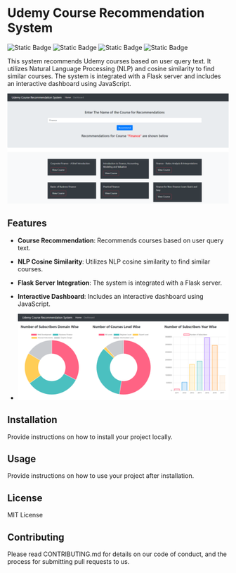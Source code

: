# Udemy Course Recommendation System 
![Static Badge](https://img.shields.io/badge/Python-cyan)
![Static Badge](https://img.shields.io/badge/Flask-orange)
![Static Badge](https://img.shields.io/badge/JavaScript-violet)
![Static Badge](https://img.shields.io/badge/NLP-Green)



This system recommends Udemy courses based on user query text. It utilizes Natural Language Processing (NLP) and cosine similarity to find similar courses. The system is integrated with a Flask server and includes an interactive dashboard using JavaScript.

<img src = "https://github.com/Santosh175/Recommender_System/blob/master/course_recommend_interface.png" alt = "Error" >


## Features

- **Course Recommendation**: Recommends courses based on user query text.
- **NLP Cosine Similarity**: Utilizes NLP cosine similarity to find similar courses.
- **Flask Server Integration**: The system is integrated with a Flask server.
- **Interactive Dashboard**: Includes an interactive dashboard using JavaScript.

- <img src = "https://github.com/Santosh175/Recommender_System/blob/master/course_recommend_dashboard.png" alt = "Error" >

## Installation

Provide instructions on how to install your project locally.

## Usage

Provide instructions on how to use your project after installation.

## License 

MIT License 

## Contributing

Please read CONTRIBUTING.md for details on our code of conduct, and the process for submitting pull requests to us.


